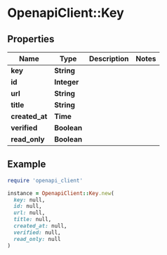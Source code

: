 # OpenapiClient::Key

## Properties

| Name | Type | Description | Notes |
| ---- | ---- | ----------- | ----- |
| **key** | **String** |  |  |
| **id** | **Integer** |  |  |
| **url** | **String** |  |  |
| **title** | **String** |  |  |
| **created_at** | **Time** |  |  |
| **verified** | **Boolean** |  |  |
| **read_only** | **Boolean** |  |  |

## Example

```ruby
require 'openapi_client'

instance = OpenapiClient::Key.new(
  key: null,
  id: null,
  url: null,
  title: null,
  created_at: null,
  verified: null,
  read_only: null
)
```

